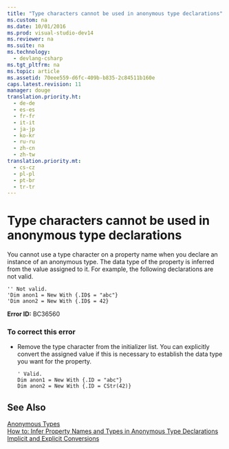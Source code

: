 ```yaml
---
title: "Type characters cannot be used in anonymous type declarations"
ms.custom: na
ms.date: 10/01/2016
ms.prod: visual-studio-dev14
ms.reviewer: na
ms.suite: na
ms.technology: 
  - devlang-csharp
ms.tgt_pltfrm: na
ms.topic: article
ms.assetid: 70eee559-d6fc-409b-b835-2c84511b160e
caps.latest.revision: 11
manager: douge
translation.priority.ht: 
  - de-de
  - es-es
  - fr-fr
  - it-it
  - ja-jp
  - ko-kr
  - ru-ru
  - zh-cn
  - zh-tw
translation.priority.mt: 
  - cs-cz
  - pl-pl
  - pt-br
  - tr-tr
---
```

# Type characters cannot be used in anonymous type declarations
You cannot use a type character on a property name when you declare an instance of an anonymous type. The data type of the property is inferred from the value assigned to it. For example, the following declarations are not valid.  
  
```vb#  
'' Not valid.  
'Dim anon1 = New With {.ID$ = "abc"}  
'Dim anon2 = New With {.ID$ = 42}  
```  
  
 **Error ID:** BC36560  
  
### To correct this error  
  
-   Remove the type character from the initializer list. You can explicitly convert the assigned value if this is necessary to establish the data type you want for the property.  
  
    ```vb#  
    ' Valid.  
    Dim anon1 = New With {.ID = "abc"}  
    Dim anon2 = New With {.ID = CStr(42)}  
    ```  
  
## See Also  
 [Anonymous Types](../Topic/Anonymous%20Types%20\(Visual%20Basic\).md)   
 [How to: Infer Property Names and Types in Anonymous Type Declarations](../Topic/How%20to:%20Infer%20Property%20Names%20and%20Types%20in%20Anonymous%20Type%20Declarations%20\(Visual%20Basic\).md)   
 [Implicit and Explicit Conversions](../Topic/Implicit%20and%20Explicit%20Conversions%20\(Visual%20Basic\).md)